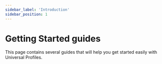 ```yaml
---
sidebar_label: 'Introduction'
sidebar_position: 1
---
```


# Getting Started guides

This page contains several guides that will help you get started easily with Universal Profiles.
